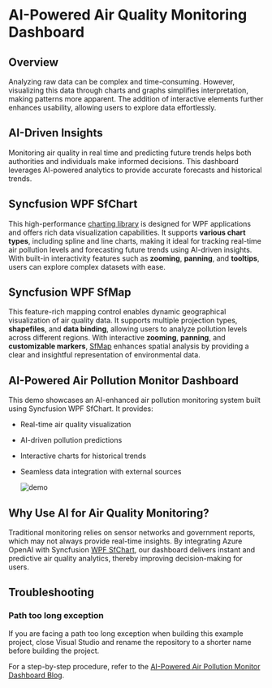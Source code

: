 # AI-Powered Air Quality Monitoring Dashboard

## Overview
Analyzing raw data can be complex and time-consuming. However, visualizing this data through charts and graphs simplifies interpretation, making patterns more apparent. The addition of interactive elements further enhances usability, allowing users to explore data effortlessly.

## AI-Driven Insights
Monitoring air quality in real time and predicting future trends helps both authorities and individuals make informed decisions. This dashboard leverages AI-powered analytics to provide accurate forecasts and historical trends.

## Syncfusion WPF SfChart
  This high-performance [charting library](https://help.syncfusion.com/wpf/charts/getting-started) is designed for WPF applications and offers rich data visualization capabilities. It supports **various chart types**, including spline and line charts, making it ideal for tracking real-time air pollution levels and forecasting future trends using AI-driven insights. With built-in interactivity features such as **zooming**, **panning**, and **tooltips**, users can explore complex datasets with ease.

## Syncfusion WPF SfMap 
  This feature-rich mapping control enables dynamic geographical visualization of air quality data. It supports multiple projection types, **shapefiles**, and **data binding**, allowing users to analyze pollution levels across different regions. With interactive **zooming**, **panning**, and **customizable markers**, [SfMap](https://help.syncfusion.com/wpf/maps/getting-started) enhances spatial analysis by providing a clear and insightful representation of environmental data.

## AI-Powered Air Pollution Monitor Dashboard  
This demo showcases an AI-enhanced air pollution monitoring system built using Syncfusion WPF SfChart. It provides:
- Real-time air quality visualization
- AI-driven pollution predictions
- Interactive charts for historical trends
- Seamless data integration with external sources
  
  ![demo](https://github.com/user-attachments/assets/e0e8d2f0-8165-4c14-b085-751e5f8b50ed)

## Why Use AI for Air Quality Monitoring?
Traditional monitoring relies on sensor networks and government reports, which may not always provide real-time insights. By integrating Azure OpenAI with Syncfusion [WPF SfChart](https://www.syncfusion.com/wpf-controls/charts), our dashboard delivers instant and predictive air quality analytics, thereby improving decision-making for users.

## Troubleshooting
### Path too long exception
If you are facing a path too long exception when building this example project, close Visual Studio and rename the repository to a shorter name before building the project.

For a step-by-step procedure, refer to the [AI-Powered Air Pollution Monitor Dashboard Blog](https://www.syncfusion.com/blogs/post/air-quality-monitoring-with-wpf-chart).
